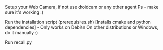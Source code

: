Setup your Web Camera, if not use droidcam or any other agent 
Ps - make sure it's working :) 

Run the installation script (prerequisites.sh) [Installs cmake and python dependencies] - Only works on Debian
On other distributions or Windows, do it manually :) 

Run recall.py
